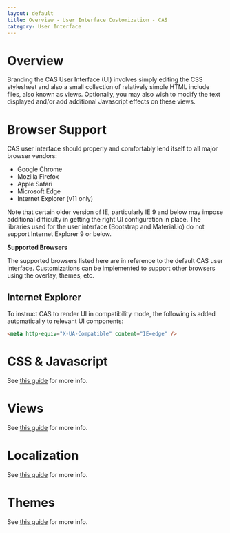 ```yaml
---
layout: default
title: Overview - User Interface Customization - CAS
category: User Interface
---
```



# Overview

Branding the CAS User Interface (UI) involves simply editing the CSS stylesheet and also a small collection of relatively simple HTML include files, also known as views. Optionally, you may also wish to modify the text displayed and/or add additional Javascript effects
on these views.

# Browser Support

CAS user interface should properly and comfortably lend itself to all major browser vendors:

* Google Chrome
* Mozilla Firefox
* Apple Safari
* Microsoft Edge
* Internet Explorer (v11 only)

Note that certain older version of IE, particularly IE 9 and below may impose additional difficulty in getting the right UI configuration in place. The libraries used for the user interface (Bootstrap and Material.io) do not support Internet Explorer 9 or below.

<div class="alert alert-info"><strong>Supported Browsers</strong><p>The supported browsers listed here are in reference to the default CAS user interface. Customizations can be implemented to support other browsers using the overlay, themes, etc.</p></div>

## Internet Explorer

To instruct CAS to render UI in compatibility mode, the following is added automatically to relevant UI components:

```html
<meta http-equiv="X-UA-Compatible" content="IE=edge" />
```

# CSS & Javascript

See [this guide](User-Interface-Customization-CSSJS.html) for more info.

# Views

See [this guide](User-Interface-Customization-Views.html) for more info.

# Localization

See [this guide](User-Interface-Customization-Localization.html) for more info.

# Themes

See [this guide](User-Interface-Customization-Themes.html) for more info.
